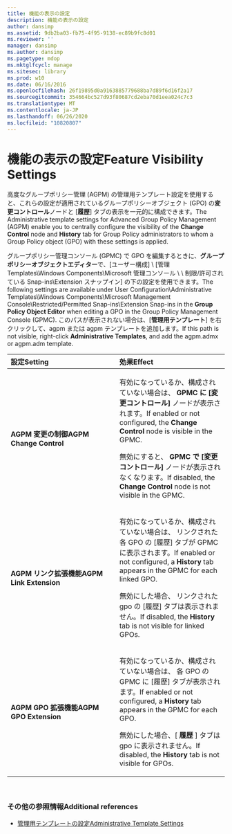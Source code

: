 ```yaml
---
title: 機能の表示の設定
description: 機能の表示の設定
author: dansimp
ms.assetid: 9db2ba03-fb75-4f95-9138-ec89b9fc8d01
ms.reviewer: ''
manager: dansimp
ms.author: dansimp
ms.pagetype: mdop
ms.mktglfcycl: manage
ms.sitesec: library
ms.prod: w10
ms.date: 06/16/2016
ms.openlocfilehash: 26f19895d0a9163885779688ba7d89f6d16f2a17
ms.sourcegitcommit: 354664bc527d93f80687cd2eba70d1eea024c7c3
ms.translationtype: MT
ms.contentlocale: ja-JP
ms.lasthandoff: 06/26/2020
ms.locfileid: "10820807"
---
```

# <span data-ttu-id="e3e61-103">機能の表示の設定</span><span class="sxs-lookup"><span data-stu-id="e3e61-103">Feature Visibility Settings</span></span>


<span data-ttu-id="e3e61-104">高度なグループポリシー管理 (AGPM) の管理用テンプレート設定を使用すると、これらの設定が適用されているグループポリシーオブジェクト (GPO) の**変更コントロール**ノードと [**履歴**] タブの表示を一元的に構成できます。</span><span class="sxs-lookup"><span data-stu-id="e3e61-104">The Administrative template settings for Advanced Group Policy Management (AGPM) enable you to centrally configure the visibility of the **Change Control** node and **History** tab for Group Policy administrators to whom a Group Policy object (GPO) with these settings is applied.</span></span>

<span data-ttu-id="e3e61-105">グループポリシー管理コンソール (GPMC) で GPO を編集するときに、**グループポリシーオブジェクトエディター**で、[ユーザー構成] \\ [管理 Templates\\Windows Components\\Microsoft 管理コンソール \ \ 制限/許可されている Snap-ins\\Extension スナップイン] の下の設定を使用できます。</span><span class="sxs-lookup"><span data-stu-id="e3e61-105">The following settings are available under User Configuration\\Administrative Templates\\Windows Components\\Microsoft Management Console\\Restricted/Permitted Snap-ins\\Extension Snap-ins in the **Group Policy Object Editor** when editing a GPO in the Group Policy Management Console (GPMC).</span></span> <span data-ttu-id="e3e61-106">このパスが表示されない場合は、[**管理用テンプレート**] を右クリックして、agpm または agpm テンプレートを追加します。</span><span class="sxs-lookup"><span data-stu-id="e3e61-106">If this path is not visible, right-click **Administrative Templates**, and add the agpm.admx or agpm.adm template.</span></span>

<table>
<colgroup>
<col width="50%" />
<col width="50%" />
</colgroup>
<thead>
<tr class="header">
<th align="left"><span data-ttu-id="e3e61-107">設定</span><span class="sxs-lookup"><span data-stu-id="e3e61-107">Setting</span></span></th>
<th align="left"><span data-ttu-id="e3e61-108">効果</span><span class="sxs-lookup"><span data-stu-id="e3e61-108">Effect</span></span></th>
</tr>
</thead>
<tbody>
<tr class="odd">
<td align="left"><p><strong><span data-ttu-id="e3e61-109">AGPM 変更の制御</span><span class="sxs-lookup"><span data-stu-id="e3e61-109">AGPM Change Control</span></span></strong></p></td>
<td align="left"><p><span data-ttu-id="e3e61-110">有効になっているか、構成されていない場合は、 <strong> GPMC に [変更コントロール] </strong> ノードが表示されます。</span><span class="sxs-lookup"><span data-stu-id="e3e61-110">If enabled or not configured, the <strong>Change Control</strong> node is visible in the GPMC.</span></span></p>
<p><span data-ttu-id="e3e61-111">無効にすると、 <strong> GPMC で [変更コントロール] </strong> ノードが表示されなくなります。</span><span class="sxs-lookup"><span data-stu-id="e3e61-111">If disabled, the <strong>Change Control</strong> node is not visible in the GPMC.</span></span></p></td>
</tr>
<tr class="even">
<td align="left"><p><strong><span data-ttu-id="e3e61-112">AGPM リンク拡張機能</span><span class="sxs-lookup"><span data-stu-id="e3e61-112">AGPM Link Extension</span></span></strong></p></td>
<td align="left"><p><span data-ttu-id="e3e61-113">有効になっているか、構成されていない場合は、 <strong> </strong> リンクされた各 GPO の [履歴] タブが GPMC に表示されます。</span><span class="sxs-lookup"><span data-stu-id="e3e61-113">If enabled or not configured, a <strong>History</strong> tab appears in the GPMC for each linked GPO.</span></span></p>
<p><span data-ttu-id="e3e61-114">無効にした場合、 <strong> </strong> リンクされた gpo の [履歴] タブは表示されません。</span><span class="sxs-lookup"><span data-stu-id="e3e61-114">If disabled, the <strong>History</strong> tab is not visible for linked GPOs.</span></span></p></td>
</tr>
<tr class="odd">
<td align="left"><p><strong><span data-ttu-id="e3e61-115">AGPM GPO 拡張機能</span><span class="sxs-lookup"><span data-stu-id="e3e61-115">AGPM GPO Extension</span></span></strong></p></td>
<td align="left"><p><span data-ttu-id="e3e61-116">有効になっているか、構成されていない場合は、 <strong> </strong> 各 GPO の GPMC に [履歴] タブが表示されます。</span><span class="sxs-lookup"><span data-stu-id="e3e61-116">If enabled or not configured, a <strong>History</strong> tab appears in the GPMC for each GPO.</span></span></p>
<p><span data-ttu-id="e3e61-117">無効にした場合、[ <strong> 履歴 </strong> ] タブは gpo に表示されません。</span><span class="sxs-lookup"><span data-stu-id="e3e61-117">If disabled, the <strong>History</strong> tab is not visible for GPOs.</span></span></p></td>
</tr>
</tbody>
</table>

 

### <span data-ttu-id="e3e61-118">その他の参照情報</span><span class="sxs-lookup"><span data-stu-id="e3e61-118">Additional references</span></span>

-   [<span data-ttu-id="e3e61-119">管理用テンプレートの設定</span><span class="sxs-lookup"><span data-stu-id="e3e61-119">Administrative Template Settings</span></span>](administrative-template-settings.md)

 

 





